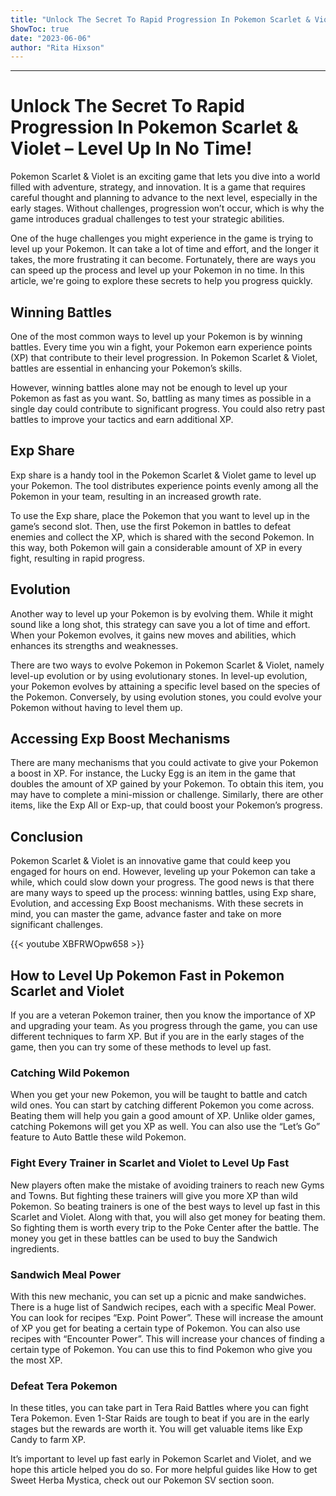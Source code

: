 ```yaml
---
title: "Unlock The Secret To Rapid Progression In Pokemon Scarlet & Violet - Level Up In No Time!"
ShowToc: true 
date: "2023-06-06"
author: "Rita Hixson"
---
```

*****
# Unlock The Secret To Rapid Progression In Pokemon Scarlet & Violet – Level Up In No Time!

Pokemon Scarlet & Violet is an exciting game that lets you dive into a world filled with adventure, strategy, and innovation. It is a game that requires careful thought and planning to advance to the next level, especially in the early stages. Without challenges, progression won’t occur, which is why the game introduces gradual challenges to test your strategic abilities.

One of the huge challenges you might experience in the game is trying to level up your Pokemon. It can take a lot of time and effort, and the longer it takes, the more frustrating it can become. Fortunately, there are ways you can speed up the process and level up your Pokemon in no time. In this article, we're going to explore these secrets to help you progress quickly.

## Winning Battles

One of the most common ways to level up your Pokemon is by winning battles. Every time you win a fight, your Pokemon earn experience points (XP) that contribute to their level progression. In Pokemon Scarlet & Violet, battles are essential in enhancing your Pokemon’s skills.

However, winning battles alone may not be enough to level up your Pokemon as fast as you want. So, battling as many times as possible in a single day could contribute to significant progress. You could also retry past battles to improve your tactics and earn additional XP.

## Exp Share

Exp share is a handy tool in the Pokemon Scarlet & Violet game to level up your Pokemon. The tool distributes experience points evenly among all the Pokemon in your team, resulting in an increased growth rate.

To use the Exp share, place the Pokemon that you want to level up in the game’s second slot. Then, use the first Pokemon in battles to defeat enemies and collect the XP, which is shared with the second Pokemon. In this way, both Pokemon will gain a considerable amount of XP in every fight, resulting in rapid progress.

## Evolution

Another way to level up your Pokemon is by evolving them. While it might sound like a long shot, this strategy can save you a lot of time and effort. When your Pokemon evolves, it gains new moves and abilities, which enhances its strengths and weaknesses.

There are two ways to evolve Pokemon in Pokemon Scarlet & Violet, namely level-up evolution or by using evolutionary stones. In level-up evolution, your Pokemon evolves by attaining a specific level based on the species of the Pokemon. Conversely, by using evolution stones, you could evolve your Pokemon without having to level them up.

## Accessing Exp Boost Mechanisms

There are many mechanisms that you could activate to give your Pokemon a boost in XP. For instance, the Lucky Egg is an item in the game that doubles the amount of XP gained by your Pokemon. To obtain this item, you may have to complete a mini-mission or challenge. Similarly, there are other items, like the Exp All or Exp-up, that could boost your Pokemon’s progress.

## Conclusion 

Pokemon Scarlet & Violet is an innovative game that could keep you engaged for hours on end. However, leveling up your Pokemon can take a while, which could slow down your progress. The good news is that there are many ways to speed up the process: winning battles, using Exp share, Evolution, and accessing Exp Boost mechanisms. With these secrets in mind, you can master the game, advance faster and take on more significant challenges.

{{< youtube XBFRWOpw658 >}} 



## How to Level Up Pokemon Fast in Pokemon Scarlet and Violet
 

 
If you are a veteran Pokemon trainer, then you know the importance of XP and upgrading your team. As you progress through the game, you can use different techniques to farm XP. But if you are in the early stages of the game, then you can try some of these methods to level up fast.
 
### Catching Wild Pokemon
 
When you get your new Pokemon, you will be taught to battle and catch wild ones. You can start by catching different Pokemon you come across. Beating them will help you gain a good amount of XP. Unlike older games, catching Pokemons will get you XP as well. You can also use the “Let’s Go” feature to Auto Battle these wild Pokemon.
 
### Fight Every Trainer in Scarlet and Violet to Level Up Fast
 
New players often make the mistake of avoiding trainers to reach new Gyms and Towns. But fighting these trainers will give you more XP than wild Pokemon. So beating trainers is one of the best ways to level up fast in this Scarlet and Violet. Along with that, you will also get money for beating them. So fighting them is worth every trip to the Poke Center after the battle. The money you get in these battles can be used to buy the Sandwich ingredients.
 
### Sandwich Meal Power
 
With this new mechanic, you can set up a picnic and make sandwiches. There is a huge list of Sandwich recipes, each with a specific Meal Power. You can look for recipes “Exp. Point Power”. These will increase the amount of XP you get for beating a certain type of Pokemon. You can also use recipes with “Encounter Power”. This will increase your chances of finding a certain type of Pokemon. You can use this to find Pokemon who give you the most XP.
 
### Defeat Tera Pokemon
 
In these titles, you can take part in Tera Raid Battles where you can fight Tera Pokemon. Even 1-Star Raids are tough to beat if you are in the early stages but the rewards are worth it. You will get valuable items like Exp Candy to farm XP.
 
It’s important to level up fast early in Pokemon Scarlet and Violet, and we hope this article helped you do so. For more helpful guides like How to get Sweet Herba Mystica, check out our Pokemon SV section soon.




